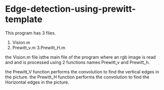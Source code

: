 # Edge-detection-using-prewitt-template
This program has 3 files.
1. Vision.m
2. Prewitt_v.m
3.Prewitt_H.m

the Vision.m file isthe main file of the program where an rgb image is read and and is processed using 2 functions names Prewitt_v and Prewitt_h.

the Prewitt_V function performs the convolution to find the vertical edges in the picture.
the Prewitt_H function performs the convolution to find the Horizontal edges in the picture.
